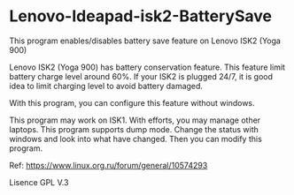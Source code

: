 # Lenovo-Ideapad-isk2-BatterySave
This program enables/disables battery save feature on Lenovo ISK2 (Yoga 900)

Lenovo ISK2 (Yoga 900) has battery conservation feature. This feature limit battery charge level around 60%. If your ISK2 is plugged 24/7, it is good idea to limit charging level to avoid battery damaged.

With this program, you can configure this feature without windows.

This program may work on ISK1.
With efforts, you may manage other laptops. This program supports dump mode. Change the status with windows and look into what have changed. Then you can modify this program.

Ref: https://www.linux.org.ru/forum/general/10574293

Lisence GPL V.3
